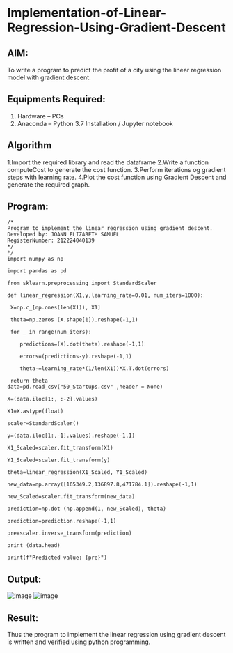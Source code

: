 # Implementation-of-Linear-Regression-Using-Gradient-Descent

## AIM:
To write a program to predict the profit of a city using the linear regression model with gradient descent.

## Equipments Required:
1. Hardware – PCs
2. Anaconda – Python 3.7 Installation / Jupyter notebook

## Algorithm

1.Import the required library and read the dataframe
2.Write a function computeCost to generate the cost function.
3.Perform iterations og gradient steps with learning rate.
4.Plot the cost function using Gradient Descent and generate the required graph. 


## Program:
```
/*
Program to implement the linear regression using gradient descent.
Developed by: JOANN ELIZABETH SAMUEL
RegisterNumber: 212224040139
*/
*/
import numpy as np

import pandas as pd

from sklearn.preprocessing import StandardScaler

def linear_regression(X1,y,learning_rate=0.01, num_iters=1000):

 X=np.c_[np.ones(len(X1)), X1]

 theta=np.zeros (X.shape[1]).reshape(-1,1)

 for _ in range(num_iters):
     
    predictions=(X).dot(theta).reshape(-1,1)
     
    errors=(predictions-y).reshape(-1,1)
     
    theta-=learning_rate*(1/len(X1))*X.T.dot(errors)
     
 return theta
data=pd.read_csv("50_Startups.csv" ,header = None)

X=(data.iloc[1:, :-2].values)

X1=X.astype(float)

scaler=StandardScaler()

y=(data.iloc[1:,-1].values).reshape(-1,1)

X1_Scaled=scaler.fit_transform(X1)

Y1_Scaled=scaler.fit_transform(y)

theta=linear_regression(X1_Scaled, Y1_Scaled)

new_data=np.array([165349.2,136897.8,471784.1]).reshape(-1,1)

new_Scaled=scaler.fit_transform(new_data)

prediction=np.dot (np.append(1, new_Scaled), theta)

prediction=prediction.reshape(-1,1)

pre=scaler.inverse_transform(prediction)

print (data.head)

print(f"Predicted value: {pre}")
```

## Output:

![image](https://github.com/user-attachments/assets/da8ed105-0a46-4901-b6fb-3798357abed4)
![image](https://github.com/user-attachments/assets/6c207ba8-6875-4be8-9485-b7743720142c)




## Result:
Thus the program to implement the linear regression using gradient descent is written and verified using python programming.
